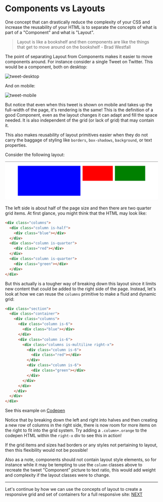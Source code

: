 # Components vs Layouts

One concept that can drastically reduce the complexity of your CSS and increase the reusability of your HTML is to separate the concepts of what is part of a "Component" and what is "Layout".

> Layout is like a bookshelf and then components are like the things that get to move around on the bookshelf - Brad Westfall

The point of separating Layout from Components makes it easier to move components around.
For instance consider a single Tweet on Twitter.
This would be a component, both on desktop:

![tweet-desktop](img/tweet-desktop.png)

And on mobile:

![tweet-mobile](img/tweet-mobile.png)

But notice that even when this tweet is shown on mobile and takes up the full-width of the page, it's rendering is the same!
This is the definition of a good Component, even as the layout changes it can adapt and fill the space needed.
It is also independent of the grid (or lack of grid) that may contain it.

This also makes reusability of layout primitives easier when they do not carry the baggage of styling like `borders`, `box-shadows`, `background`, or text properties.

Consider the following layout:

![Layout Example](img/layout-1.png)

The left side is about half of the page size and then there are two quarter grid items.
At first glance, you might think that the HTML may look like:

```html
<div class="columns">
  <div class="column is-half">
    <div class="blue"></div>
  </div>
  <div class="column is-quarter">
    <div class="red"></div>
  </div>
  <div class="column is-quarter">
    <div class="green"></div>
  </div>
</div>
```

But this actually is a tougher way of breaking down this layout since it limits new content that could be added to the right side of the page.
Instead, let's look at how we can reuse the `columns` primitive to make a fluid and dynamic grid:

```html
<div class="section">
  <div class="container">
    <div class="columns">
      <div class="column is-6">
        <div class="blue"></div>
      </div>
      <div class="column is-6">
        <div class="columns is-multiline right-x">
          <div class="column is-6">
            <div class="red"></div>
          </div>
          <div class="column is-6">
            <div class="green"></div>
          </div>
        </div>
      </div>
    </div>
  </div>
</div>
```

See this example on [Codepen](http://codepen.io/rtablada/pen/oYYNvN)

Notice that by breaking down the left and right into halves and then creating a new row of columns in the right side, there is now room for more items on the right to fit into the grid system.
Try adding a `.column+.orange` to the codepen HTML within the `right-x` div to see this in action!

If the grid items and sizes had borders or any styles not pertaining to layout, then this flexibility would not be possible!

Also as a note, components should not contain layout style elements, so for instance while it may be tempting to use the `column` classes above to recreate the tweet "Component" picture to text ratio, this would add weight and complexity if the layout classes were to change.

---

Let's continue by how we can use the concepts of layout to create a responsive grid and set of containers for a full responsive site: [NEXT](04-grids.md)
